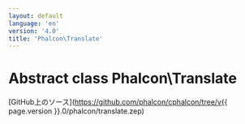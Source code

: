 ```yaml
---
layout: default
language: 'en'
version: '4.0'
title: 'Phalcon\Translate'
---
```


# Abstract class **Phalcon\Translate**

[GitHub上のソース](https://github.com/phalcon/cphalcon/tree/v{{ page.version }}.0/phalcon/translate.zep)